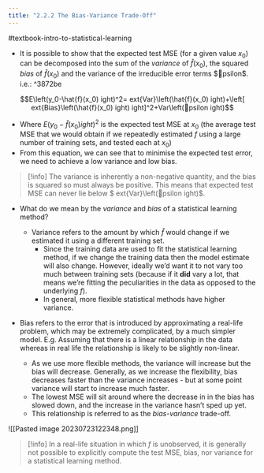 ```yaml
---
title: "2.2.2 The Bias-Variance Trade-Off"
---
```

#textbook-intro-to-statistical-learning

- It is possible to show that the expected test MSE (for a given value $x_0$) can be decomposed into the sum of the *variance* of $\hat{f}(x_0)$, the squared *bias* of $\hat{f}(x_0)$ and the variance of the irreducible error terms $psilon$. i.e.: ^3872be

$$E\left(y_0-\hat{f}(x_0)ight)^2=	ext{Var}\left(\hat{f}(x_0)ight)+\left[	ext{Bias}\left(\hat{f}(x_0)ight)ight]^2+Var\left(psilonight)$$
- Where $E\left(y_0-\hat{f}(x_0)ight)^2$ is the expected test MSE at $x_0$ (the average test MSE that we would obtain if we repeatedly estimated $f$ using a large number of training sets, and tested each at $x_0$)
- From this equation, we can see that to minimise the expected test error, we need to achieve a low variance and low bias.

> [!info]
> The variance is inherently a non-negative quantity, and the bias is squared so must always be positive. This means that expected test MSE can never lie below $	ext{Var}\left(psilonight)$.

- What do we mean by the *variance* and *bias* of a statistical learning method?
  - Variance refers to the amount by which $\hat{f}$ would change if we estimated it using a different training set.
    - Since the training data are used to fit the statistical learning method, if we change the training data then the model estimate will also change. However, ideally we’d want it to not vary too much between training sets (because if it **did** vary a lot, that means we’re fitting the peculiarities in the data as opposed to the underlying $f$).
    - In general, more flexible statistical methods have higher variance.

- Bias refers to the error that is introduced by approximating a real-life problem, which may be extremely complicated, by a much simpler model. E.g. Assuming that there is a linear relationship in the data whereas in real life the relationship is likely to be slightly non-linear.
  - As we use more flexible methods, the variance will increase but the bias will decrease. Generally, as we increase the flexibility, bias decreases faster than the variance increases - but at some point variance will start to increase much faster.
  - The lowest MSE will sit around where the decrease in in the bias has slowed down, and the increase in the variance hasn’t sped up yet.
  - This relationship is referred to as the *bias-variance* trade-off.

![[Pasted image 20230723122348.png]]

> [!info]
> In a real-life situation in which $f$ is unobserved, it is generally not possible to explicitly compute the test MSE, bias, nor variance for a statistical learning method.
